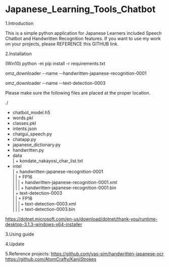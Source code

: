 # Japanese_Learning_Tools_Chatbot
1.Introduction

This is a simple python application for Japanese Learners included Speech Chatbot and Handwritten Recognition features.
If you want to use my work on your projects, please REFERENCE this GITHUB link.

2.Installation

(Win10) python -m pip install -r requirements.txt

omz_downloader --name --handwritten-japanese-recognition-0001
  
omz_downloader --name --text-detection-0003
  
 Please make sure the following files are placed at the proper location.


./
+ chatbot_model.h5
+ words.pkl
+ classes.pkl
+ intents.json
+ chatgui_speech.py
+ chatapp.py
+ japanese_dictionary.py
+ handwritten.py  
+ data  
| + kondate_nakayosi_char_list.txt  
+ intel  
| + handwritten-japanese-recognition-0001  
| | + FP16  
| | | + handwritten-japanese-recognition-0001.xml  
| | | + handwritten-japanese-recognition-0001.bin  
| + text-detection-0003  
| | + FP16  
| | | + text-detection-0003.xml  
| | | + text-detection-0003.bin

https://dotnet.microsoft.com/en-us/download/dotnet/thank-you/runtime-desktop-3.1.3-windows-x64-installer


3.Using guide

4.Update

5.Reference projects:
https://github.com/yas-sim/handwritten-japanese-ocr
https://github.com/AtomCrafty/KanjiStrokes
